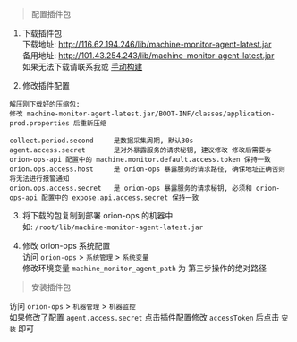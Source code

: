 > 配置插件包

1. 下载插件包  
   下载地址: http://116.62.194.246/lib/machine-monitor-agent-latest.jar  
   备用地址: http://101.43.254.243/lib/machine-monitor-agent-latest.jar  
   如果无法下载请联系我或 [手动构建](/machine-monitor-agent/quickstart-build)

2. 修改插件配置

```
解压刚下载好的压缩包: 
修改 machine-monitor-agent-latest.jar/BOOT-INF/classes/application-prod.properties 后重新压缩

collect.period.second     是数据采集周期, 默认30s
agent.access.secret       是对外暴露服务的请求秘钥, 建议修改 修改后需要与 orion-ops-api 配置中的 machine.monitor.default.access.token 保持一致
orion.ops.access.host     是 orion-ops 暴露服务的请求路径, 确保地址正确否则将无法进行报警通知  
orion.ops.access.secret   是 orion-ops 暴露服务的请求秘钥, 必须和 orion-ops-api 配置中的 expose.api.access.secret 保持一致
```

3. 将下载的包复制到部署 orion-ops 的机器中  
   如: `/root/lib/machine-monitor-agent-latest.jar`

4. 修改 orion-ops 系统配置  
   访问 `orion-ops` > `系统管理` > `系统变量`  
   修改环境变量 `machine_monitor_agent_path` 为 第三步操作的绝对路径

> 安装插件包

访问 `orion-ops` > `机器管理` > `机器监控`  
如果修改了配置 `agent.access.secret` 点击插件配置修改 `accessToken` 后点击 `安装` 即可 


